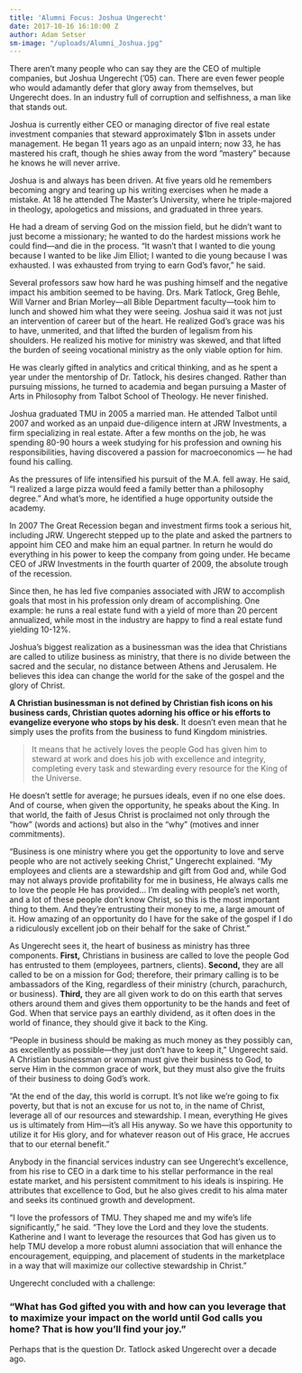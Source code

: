```yaml
---
title: 'Alumni Focus: Joshua Ungerecht'
date: 2017-10-16 16:10:00 Z
author: Adam Setser
sm-image: "/uploads/Alumni_Joshua.jpg"
---
```


There aren’t many people who can say they are the CEO of multiple companies, but Joshua Ungerecht (’05) can. There are even fewer people who would adamantly defer that glory away from themselves, but Ungerecht does. In an industry full of corruption and selfishness, a man like that stands out.

Joshua is currently either CEO or managing director of five real estate investment companies that steward approximately $1bn in assets under management. He began 11 years ago as an unpaid intern; now 33, he has mastered his craft, though he shies away from the word “mastery” because he knows he will never arrive.

Joshua is and always has been driven. At five years old he remembers becoming angry and tearing up his writing exercises when he made a mistake. At 18 he attended The Master’s University, where he triple-majored in theology, apologetics and missions, and graduated in three years.

He had a dream of serving God on the mission field, but he didn’t want to just become a missionary; he wanted to do the hardest missions work he could find—and die in the process. “It wasn’t that I wanted to die young because I wanted to be like Jim Elliot; I wanted to die young because I was exhausted. I was exhausted from trying to earn God’s favor,” he said.

Several professors saw how hard he was pushing himself and the negative impact his ambition seemed to be having. Drs. Mark Tatlock, Greg Behle, Will Varner and Brian Morley—all Bible Department faculty—took him to lunch and showed him what they were seeing. Joshua said it was not just an intervention of career but of the heart. He realized God’s grace was his to have, unmerited, and that lifted the burden of legalism from his shoulders. He realized his motive for ministry was skewed, and that lifted the burden of seeing vocational ministry as the only viable option for him. 

He was clearly gifted in analytics and critical thinking, and as he spent a year under the mentorship of Dr. Tatlock, his desires changed. Rather than pursuing missions, he turned to academia and began pursuing a Master of Arts in Philosophy from Talbot School of Theology. He never finished.

Joshua graduated TMU in 2005 a married man. He attended Talbot until 2007 and worked as an unpaid due-diligence intern at JRW Investments, a firm specializing in real estate. After a few months on the job, he was spending 80-90 hours a week studying for his profession and owning his responsibilities, having discovered a passion for macroeconomics — he had found his calling. 

As the pressures of life intensified his pursuit of the M.A. fell away. He said, “I realized a large pizza would feed a family better than a philosophy degree.” And what’s more, he identified a huge opportunity outside the academy.

In 2007 The Great Recession began and investment firms took a serious hit, including JRW. Ungerecht stepped up to the plate and asked the partners to appoint him CEO and make him an equal partner. In return he would do everything in his power to keep the company from going under. He became CEO of JRW Investments in the fourth quarter of 2009, the absolute trough of the recession. 

Since then, he has led five companies associated with JRW to accomplish goals that most in his profession only dream of accomplishing. One example: he runs a real estate fund with a yield of more than 20 percent annualized, while most in the industry are happy to find a real estate fund yielding 10-12%.

Joshua’s biggest realization as a businessman was the idea that Christians are called to utilize business as ministry, that there is no divide between the sacred and the secular, no distance between Athens and Jerusalem. He believes this idea can change the world for the sake of the gospel and the glory of Christ.

**A Christian businessman is not defined by Christian fish icons on his business cards, Christian quotes adorning his office or his efforts to evangelize everyone who stops by his desk.** It doesn’t even mean that he simply uses the profits from the business to fund Kingdom ministries. 

> It means that he actively loves the people God has given him to steward at work and does his job with excellence and integrity, completing every task and stewarding every resource for the King of the Universe. 

He doesn’t settle for average; he pursues ideals, even if no one else does. And of course, when given the opportunity, he speaks about the King. In that world, the faith of Jesus Christ is proclaimed not only through the “how” (words and actions) but also in the “why” (motives and inner commitments).

“Business is one ministry where you get the opportunity to love and serve people who are not actively seeking Christ,” Ungerecht explained. “My employees and clients are a stewardship and gift from God and, while God may not always provide profitability for me in business, He always calls me to love the people He has provided… I’m dealing with people’s net worth, and a lot of these people don’t know Christ, so this is the most important thing to them. And they’re entrusting their money to me, a large amount of it. How amazing of an opportunity do I have for the sake of the gospel if I do a ridiculously excellent job on their behalf for the sake of Christ.”

As Ungerecht sees it, the heart of business as ministry has three components. **First,** Christians in business are called to love the people God has entrusted to them (employees, partners, clients). **Second,** they are all called to be on a mission for God; therefore, their primary calling is to be ambassadors of the King, regardless of their ministry (church, parachurch, or business). **Third,** they are all given work to do on this earth that serves others around them and gives them opportunity to be the hands and feet of God. When that service pays an earthly dividend, as it often does in the world of finance, they should give it back to the King.

“People in business should be making as much money as they possibly can, as excellently as possible—they just don’t have to keep it,” Ungerecht said. A Christian businessman or woman must give their business to God, to serve Him in the common grace of work, but they must also give the fruits of their business to doing God’s work.

 “At the end of the day, this world is corrupt. It’s not like we’re going to fix poverty, but that is not an excuse for us not to, in the name of Christ, leverage all of our resources and stewardship. I mean, everything He gives us is ultimately from Him—it’s all His anyway. So we have this opportunity to utilize it for His glory, and for whatever reason out of His grace, He accrues that to our eternal benefit.” 

Anybody in the financial services industry can see Ungerecht’s excellence, from his rise to CEO in a dark time to his stellar performance in the real estate market, and his persistent commitment to his ideals is inspiring. He attributes that excellence to God, but he also gives credit to his alma mater and seeks its continued growth and development. 

“I love the professors of TMU. They shaped me and my wife’s life significantly,” he said. “They love the Lord and they love the students. Katherine and I want to leverage the resources that God has given us to help TMU develop a more robust alumni association that will enhance the encouragement, equipping, and placement of students in the marketplace in a way that will maximize our collective stewardship in Christ.” 

Ungerecht concluded with a challenge: 
### “What has God gifted you with and how can you leverage that to maximize your impact on the world until God calls you home? That is how you’ll find your joy.” 

Perhaps that is the question Dr. Tatlock asked Ungerecht over a decade ago.
